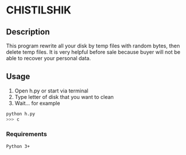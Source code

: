 ﻿# CHISTILSHIK

## Description
This program rewrite all your disk by temp files with random bytes, then delete temp files. It is very helpful before sale because buyer will not be able to recover your personal data.


## Usage
1. Open h.py or start via terminal
2. Type letter of disk that you want to clean
3. Wait...
for example
``` bash
python h.py
>>> c
```

### Requirements

``` bash
Python 3+
```
